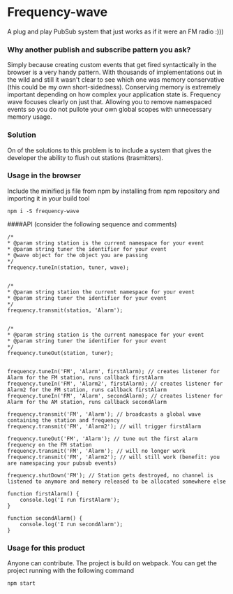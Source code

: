 # Frequency-wave
A plug and play PubSub system that just works as if it were an FM radio :)))

### Why another publish and subscribe pattern you ask?
Simply because creating custom events that get fired syntactically in the browser is a very handy pattern. With thousands of implementations out in the wild and still it wasn't clear to see which one was memory conservative (this could be my own short-sidedness). Conserving memory is extremely important depending on how complex your application state is. Frequency wave focuses clearly on just that. Allowing you to remove namespaced events so you do not pullote your own global scopes with unnecessary memory usage.

### Solution
On of the solutions to this problem is to include a system that gives the developer the ability to flush out stations (trasmitters).

### Usage in the browser
Include the minified js file from npm by installing from npm repository and importing it in your build tool
```
npm i -S frequency-wave
```

####API (consider the following sequence and comments)
```
/*
* @param string station is the current namespace for your event
* @param string tuner the identifier for your event
* @wave object for the object you are passing
*/
frequency.tuneIn(station, tuner, wave);


/*
* @param string station the current namespace for your event
* @param string tuner the identifier for your event
*/
frequency.transmit(station, 'Alarm');


/*
* @param string station is the current namespace for your event
* @param string tuner the identifier for your event
*/
frequency.tuneOut(station, tuner);


frequency.tuneIn('FM', 'Alarm', firstAlarm); // creates listener for Alarm for the FM station, runs callback firstAlarm
frequency.tuneIn('FM', 'Alarm2', firstAlarm); // creates listener for Alarm2 for the FM station, runs callback firstAlarm
frequency.tuneIn('FM', 'Alarm', secondAlarm); // creates listener for Alarm for the AM station, runs callback secondAlarm

frequency.transmit('FM', 'Alarm'); // broadcasts a global wave containing the station and frequency
frequency.transmit('FM', 'Alarm2'); // will trigger firstAlarm

frequency.tuneOut('FM', 'Alarm'); // tune out the first alarm frequency on the FM station
frequency.transmit('FM', 'Alarm'); // will no longer work
frequency.transmit('FM', 'Alarm2'); // will still work (benefit: you are namespacing your pubsub events)

frequency.shutDown('FM'); // Station gets destroyed, no channel is listened to anymore and memory released to be allocated somewhere else

function firstAlarm() {
    console.log('I run firstAlarm');
}

function secondAlarm() {
    console.log('I run secondAlarm');
}
```

### Usage for this product
Anyone can contribute. The project is build on webpack.
You can get the project running with the following command
```
npm start
```
